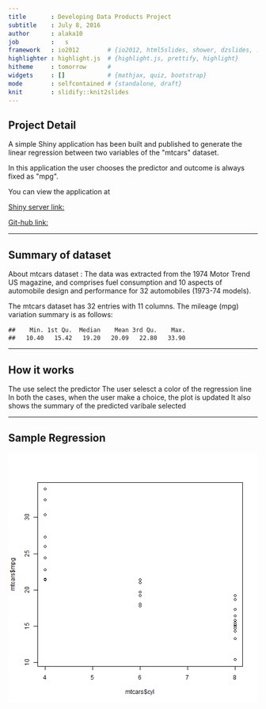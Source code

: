 ```yaml
---
title       : Developing Data Products Project
subtitle    : July 8, 2016
author      : alaka10
job         :   s
framework   : io2012        # {io2012, html5slides, shower, dzslides, ...}
highlighter : highlight.js  # {highlight.js, prettify, highlight}
hitheme     : tomorrow      # 
widgets     : []            # {mathjax, quiz, bootstrap}
mode        : selfcontained # {standalone, draft}
knit        : slidify::knit2slides
---
```


## Project Detail

A simple Shiny application has been built and published to generate the linear regression between two variables of the "mtcars" dataset.

In this application the user chooses the predictor and outcome is always fixed as "mpg".

You can view the application at

[Shiny server link:](https://www.shinyapps.io/admin/#/application/113281)

[Git-hub link:](https://github.com/AlakaSar/developingdata)

---

## Summary of dataset

About mtcars dataset : The data was extracted from the 1974 Motor Trend US magazine, and comprises fuel consumption and 10 aspects of automobile design and performance for 32 automobiles (1973-74 models).

The mtcars dataset has 32 entries with 11 columns. The mileage (mpg) variation summary is as follows:



```
##    Min. 1st Qu.  Median    Mean 3rd Qu.    Max. 
##   10.40   15.42   19.20   20.09   22.80   33.90
```

---

## How it works

The use select the predictor
The user selesct a color of the regression line
In both the cases, when the user make a choice, the plot is updated
It also shows the summary of the predicted varibale selected

---

## Sample Regression

![plot of chunk unnamed-chunk-2](assets/fig/unnamed-chunk-2-1.png)
